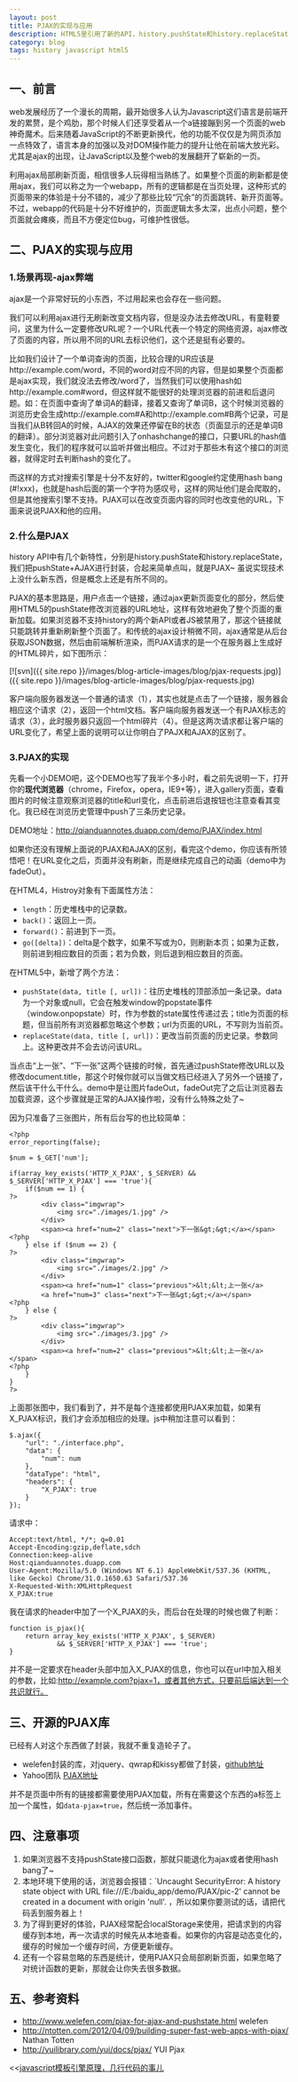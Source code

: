 ```yaml
---
layout: post
title: PJAX的实现与应用
description: HTML5里引用了新的API，history.pushState和history.replaceState，通过这个接口实现无刷新改变页面URL。
category: blog
tags: history javascript html5
---
```


## 一、前言 

web发展经历了一个漫长的周期，最开始很多人认为Javascript这们语言是前端开发的累赘，是个鸡肋，那个时候人们还享受着从一个a链接蹦到另一个页面的web神奇魔术。后来随着JavaScript的不断更新换代，他的功能不仅仅是为网页添加一点特效了，语言本身的加强以及对DOM操作能力的提升让他在前端大放光彩。尤其是ajax的出现，让JavaScript以及整个web的发展翻开了崭新的一页。

利用ajax局部刷新页面，相信很多人玩得相当熟练了。如果整个页面的刷新都是使用ajax，我们可以称之为一个webapp，所有的逻辑都是在当页处理，这种形式的页面带来的体验是十分不错的，减少了那些比较“冗余”的页面跳转、新开页面等。不过，webapp的代码是十分不好维护的，页面逻辑太多太深，出点小问题，整个页面就会瘫痪，而且不方便定位bug，可维护性很低。

## 二、PJAX的实现与应用

### 1.场景再现-ajax弊端

ajax是一个非常好玩的小东西，不过用起来也会存在一些问题。

我们可以利用ajax进行无刷新改变文档内容，但是没办法去修改URL，有童鞋要问，这里为什么一定要修改URL呢？一个URL代表一个特定的网络资源，ajax修改了页面的内容，所以用不同的URL去标识他们，这个还是挺有必要的。

比如我们设计了一个单词查询的页面，比较合理的UR应该是http://example.com/word，不同的word对应不同的内容，但是如果整个页面都是ajax实现，我们就没法去修改/word了，当然我们可以使用hash如http://example.com#word，但这样就不能很好的处理浏览器的前进和后退问题。如：在页面中查询了单词A的翻译，接着又查询了单词B，这个时候浏览器的浏览历史会生成http://example.com#A和http://example.com#B两个记录，可是当我们从B转回A的时候，AJAX的效果还停留在B的状态（页面显示的还是单词B的翻译）。部分浏览器对此问题引入了onhashchange的接口，只要URL的hash值发生变化，我们的程序就可以监听并做出相应。不过对于那些木有这个接口的浏览器，就得定时去判断hash的变化了。

而这样的方式对搜索引擎是十分不友好的，twitter和google约定使用hash bang (#!xxx)，也就是hash后面的第一个字符为感叹号，这样的网址他们是会爬取的，但是其他搜索引擎不支持。PJAX可以在改变页面内容的同时也改变他的URL，下面来说说PJAX和他的应用。

### 2.什么是PJAX

history API中有几个新特性，分别是history.pushState和history.replaceState，我们把pushState+AJAX进行封装，合起来简单点叫，就是PJAX~ 虽说实现技术上没什么新东西，但是概念上还是有所不同的。

PJAX的基本思路是，用户点击一个链接，通过ajax更新页面变化的部分，然后使用HTML5的pushState修改浏览器的URL地址，这样有效地避免了整个页面的重新加载。如果浏览器不支持history的两个新API或者JS被禁用了，那这个链接就只能跳转并重新刷新整个页面了。和传统的ajax设计稍微不同，ajax通常是从后台获取JSON数据，然后由前端解析渲染，而PJAX请求的是一个在服务器上生成好的HTML碎片，如下图所示：

[![svn]({{ site.repo }}/images/blog-article-images/blog/pjax-requests.jpg)]({{ site.repo }}/images/blog-article-images/blog/pjax-requests.jpg)

客户端向服务器发送一个普通的请求（1），其实也就是点击了一个链接，服务器会相应这个请求（2），返回一个html文档。客户端向服务器发送一个有PJAX标志的请求（3），此时服务器只返回一个html碎片（4）。但是这两次请求都让客户端的URL变化了，希望上面的说明可以让你明白了PAJX和AJAX的区别了。

### 3.PJAX的实现

先看一个小DEMO吧，这个DEMO也写了我半个多小时，看之前先说明一下，打开你的**现代浏览器**（chrome，Firefox，opera，IE9+等），进入gallery页面，查看图片的时候注意观察浏览器的title和url变化，点击前进后退按钮也注意查看其变化。我已经在浏览历史管理中push了三条历史记录。

DEMO地址：<http://qianduannotes.duapp.com/demo/PJAX/index.html>

如果你还没有理解上面说的PJAX和AJAX的区别，看完这个demo，你应该有所领悟吧！在URL变化之后，页面并没有刷新，而是继续完成自己的动画（demo中为fadeOut）。

在HTML4，Histroy对象有下面属性方法：

- `length`：历史堆栈中的记录数。
- `back()`：返回上一页。
- `forward()`：前进到下一页。
- `go([delta])`：delta是个数字，如果不写或为0，则刷新本页；如果为正数，则前进到相应数目的页面；若为负数，则后退到相应数目的页面。

在HTML5中，新增了两个方法：

- `pushState(data, title [, url])`：往历史堆栈的顶部添加一条记录。data为一个对象或null，它会在触发window的popstate事件（window.onpopstate）时，作为参数的state属性传递过去；title为页面的标题，但当前所有浏览器都忽略这个参数；url为页面的URL，不写则为当前页。
- `replaceState(data, title [, url])`：更改当前页面的历史记录。参数同上。这种更改并不会去访问该URL。

当点击“上一张”、“下一张”这两个链接的时候，首先通过pushState修改URL以及修改document.title，那这个时候你就可以当做文档已经进入了另外一个链接了，然后该干什么干什么。demo中是让图片fadeOut，fadeOut完了之后让浏览器去加载资源，这个步骤就是正常的AJAX操作啦，没有什么特殊之处了~

因为只准备了三张图片，所有后台写的也比较简单：

    <?php
    error_reporting(false);

    $num = $_GET['num'];

    if(array_key_exists('HTTP_X_PJAX', $_SERVER) && $_SERVER['HTTP_X_PJAX'] === 'true'){
        if($num == 1) {
    ?>
            <div class="imgwrap">
                <img src="./images/1.jpg" />
            </div>
            <span><a href="num=2" class="next">下一张&gt;&gt;</a></span>
    <?php
        } else if ($num == 2) {
    ?>
            <div class="imgwrap">
                <img src="./images/2.jpg" />
            </div>
            <span><a href="num=1" class="previous">&lt;&lt;上一张</a>
            <a href="num=3" class="next">下一张&gt;&gt;</a></span>
    <?php
        } else {
    ?>
            <div class="imgwrap">
                <img src="./images/3.jpg" />
            </div>
            <span><a href="num=2" class="previous">&lt;&lt;上一张</a></span>
    <?php
        }
    }
    ?>

上面那张图中，我们看到了，并不是每个连接都使用PJAX来加载，如果有X_PJAX标识，我们才会添加相应的处理。js中稍加注意可以看到：

    $.ajax({
        "url": "./interface.php",
        "data": {
            "num": num
        },
        "dataType": "html",
        "headers": {
            "X_PJAX": true
        }
    });

请求中：

    Accept:text/html, */*; q=0.01
    Accept-Encoding:gzip,deflate,sdch
    Connection:keep-alive
    Host:qianduannotes.duapp.com
    User-Agent:Mozilla/5.0 (Windows NT 6.1) AppleWebKit/537.36 (KHTML, like Gecko) Chrome/31.0.1650.63 Safari/537.36
    X-Requested-With:XMLHttpRequest
    X_PJAX:true

我在请求的header中加了一个X_PJAX的头，而后台在处理的时候也做了判断：

    function is_pjax(){
        return array_key_exists('HTTP_X_PJAX', $_SERVER) 
                && $_SERVER['HTTP_X_PJAX'] === 'true';
    }

并不是一定要求在header头部中加入X_PJAX的信息，你也可以在url中加入相关的参数，比如:http://example.com?pjax=1，或者其他方式，只要前后端达到一个共识就行。

## 三、开源的PJAX库

已经有人对这个东西做了封装，我就不重复造轮子了。

- welefen封装的库，对jquery、qwrap和kissy都做了封装，[github地址](https://github.com/welefen/pjax)
- Yahoo团队 [PJAX地址](http://yuilibrary.com/yui/docs/pjax/)

并不是页面中所有的链接都需要使用PJAX加载，所有在需要这个东西的a标签上加一个属性，如`data-pjax=true`，然后统一添加事件。

## 四、注意事项

1. 如果浏览器不支持pushState接口函数，那就只能退化为ajax或者使用hash bang了~
2. 本地环境下使用的话，浏览器会报错：`Uncaught SecurityError: A history state object with URL file:///E:/baidu_app/demo/PJAX/pic-2' cannot be created in a document with origin 'null'. ，所以如果你要测试的话，请把代码丢到服务器上！
3. 为了得到更好的体验，PJAX经常配合localStorage来使用，把请求到的内容缓存到本地，再一次请求的时候先从本地查看。如果你的内容是动态变化的，缓存的时候加一个缓存时间，方便更新缓存。
4. 还有一个容易忽略的东西是统计，使用PJAX只会局部刷新页面，如果忽略了对统计函数的更新，那就会让你失去很多数据。

## 五、参考资料

- <http://www.welefen.com/pjax-for-ajax-and-pushstate.html>  welefen
- <http://ntotten.com/2012/04/09/building-super-fast-web-apps-with-pjax/> Nathan Totten
- <http://yuilibrary.com/yui/docs/pjax/> YUI Pjax


<div class="page-ctrl">
	<span class="page-old" title="上一篇">&lt;&lt;<a href="/principle-of-javascript-template">javascript模板引擎原理，几行代码的事儿</a></span>
	<span class="page-new" title="下一篇"><a href="#"></a></span>
</div>